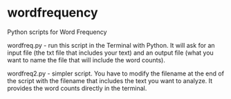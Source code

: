 # wordfrequency
Python scripts for Word Frequency

wordfreq.py - run this script in the Terminal with Python. It will ask for an input file (the txt file that includes your text) and an output file (what you want to name the file that will include the word counts).

wordfreq2.py - simpler script. You have to modify the filename at the end of the script with the filename that includes the text you want to analyze. It provides the word counts directly in the terminal.
